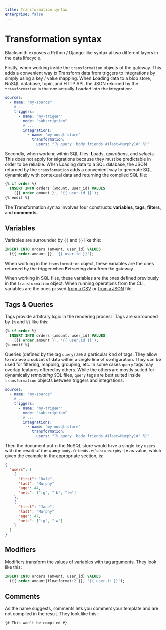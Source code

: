 ```yaml
---
title: Transformation syntax
enterprise: false
---
```


# Transformation syntax

Blacksmith exposes a Python / Django-like syntax at two different layers in the
data lifecycle.

Firstly, when working inside the `transformation` objects of the gateway. This
adds a convenient way to **T**ransform data from triggers to integrations by
simply using a key / value mapping. When **L**oading data to a blob store, NoSQL
database, topic, and HTTP API, the JSON returned by the `transformation` is the
one actually **L**oaded into the integration:
```yml
sources:
  - name: "my-source"
    # ...
    triggers:
      - name: "my-trigger"
        mode: "subscription"
        # ...
        integrations:
          - name: "my-nosql-store"
            transformation:
              users: "{% query 'body.friends.#(last=Murphy)#' %}"
```

Secondly, when working within SQL files: **L**oads, *operations*, and *selects*.
This does not apply for migrations because they must be predictable in order to
be reliable. When **L**oading data to a SQL database, the JSON returned by the
`transformation` adds a convenient way to generate SQL dynamically with contextual
data and returning the compiled SQL file:
```sql
{% if order %}
  INSERT INTO orders (amount, user_id) VALUES
    ({{ order.amount }}, '{{ user.id }}');
{% endif %}
```

The **T**ransformation syntax involves four constructs: **variables**, **tags**,
**filters**, and **comments**.

## Variables

Variables are surrounded by `{{` and `}}` like this:
```sql
INSERT INTO orders (amount, user_id) VALUES
  ({{ order.amount }}, '{{ user.id }}');
```

When working in the `transformation` object, these variables are the ones returned
by the trigger when **E**xtracting data from the gateway.

When working in SQL files, these variables are the ones defined previously in the
`transformation` object. When running operations from the CLI, variables are the
ones passed [from a CSV](/blacksmith/sqlstores/transformations/operations-csv) or
[from a JSON](/blacksmith/sqlstores/transformations/operations-json) file.

## Tags & Queries

Tags provide arbitrary logic in the rendering process. Tags are surrounded by
`{%` and `%}` like this:
```sql
{% if order %}
  INSERT INTO orders (amount, user_id) VALUES
    ({{ order.amount }}, '{{ user.id }}');
{% endif %}
```

Queries (defined by the tag `query`) are a particular kind of tags. They allow to
retrieve a subset of data within a single line of configuration. They can be used
for filtering, mapping, grouping, etc. In some cases `query` tags may overlap
features offered by others. While the others are mostly suited for dynamically
*templating* SQL files, `query` tags are best suited inside `transformation`
objects between triggers and integrations:
```yml
sources:
  - name: "my-source"
    # ...
    triggers:
      - name: "my-trigger"
        mode: "subscription"
        # ...
        integrations:
          - name: "my-nosql-store"
            transformation:
              users: "{% query 'body.friends.#(last=Murphy)#' %}"
```

Then the document put in the NoSQL store would have a single key `users` with the
result of the query `body.friends.#(last='Murphy')#` as value, which given the
example in the appropriate section, is:
```json
{
  "users": [
    {
      "first": "Dale",
      "last": "Murphy",
      "age": 44,
      "nets": ["ig", "fb", "tw"]
    },
    {
      "first": "Jane",
      "last": "Murphy",
      "age": 47,
      "nets": ["ig", "tw"]
    }
  ]
}
```

## Modifiers

Modifiers transform the values of variables with tag arguments. They look like
this:
```sql
INSERT INTO orders (amount, user_id) VALUES
  ({{ order.amount|floatformat:2 }}, '{{ user.id }}');
```

## Comments

As the name suggests, comments lets you comment your template and are not compiled
in the result. They look like this:
```django
{# This won't be compiled #}
```
